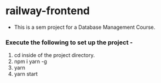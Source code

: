 # railway-frontend

- This is a sem project for a Database Management Course.

### Execute the following to set up the project -
1. cd inside of the project directory.
2. npm i yarn -g
3. yarn
4. yarn start
